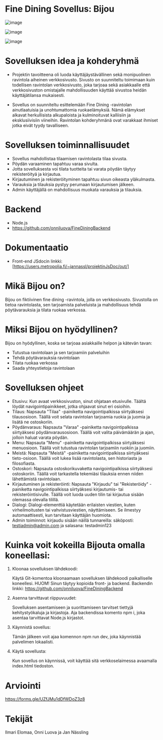 # Fine Dining Sovellus: Bijou

![image](https://github.com/user-attachments/assets/3ea3f047-f35d-4d31-b971-70b3b061f4d6)

![image](https://github.com/user-attachments/assets/9f1dfb79-9dde-449a-a73d-cc8a7c35e039)

![image](https://github.com/user-attachments/assets/6a487974-31ec-4cf8-89f4-0a3bc1646691)



# Sovelluksen idea ja kohderyhmä
- Projektin tavoitteena oli luoda käyttäjäystävällinen sekä monipuolinen ravintola aiheinen verkkosivusto. Sivusto on suunniteltu toimimaan kuin todellisen ravintolan verkkosivusto, joka tarjoaa sekä asiakkaalle että verkkosivuston omistajalle mahdollisuuden käyttää sivustoa heidän käyttäjätilansa mukaisesti.​ 

- Sovellus on suunniteltu esittelemään Fine Dining -ravintolan ainutlaatuisia ja unohtumattomia ruokaelämyksiä. Nämä elämykset alkavat herkullisista alkupaloista ja kulminoituvat kalliisiin ja eksklusiivisiin viineihin. Ravintolan kohderyhmänä ovat varakkaat ihmiset jotka eivät tyydy tavalliseen. ​

# Sovelluksen toiminnallisuudet
- Sovellus mahdollistaa tilaamisen ravintolasta tilaa sivusta. ​
- Pöydän varaaminen tapahtuu varaa sivulta. ​
- Jotta sovelluksesta voi tilata tuotteita tai varata pöydän täytyy rekisteröityä ja kirjautua. ​
- Kirjautuminen ja rekisteröityminen tapahtuu sivun oikeasta yläkulmasta. ​
- Varauksia ja tilauksia pystyy perumaan kirjautumisen jälkeen.​
- Admin käyttäjällä on mahdollisuus muokata varauksia ja tilauksia.

# Backend
- Node.js
- https://github.com/onniluova/FineDiningBackend

# Dokumentaatio
- Front-end JSdocin linkki: [https://users.metropolia.fi/~jannassl/projektinJsDoc/out/]

# Mikä Bijou on?

Bijou on fiktiivinen fine dining -ravintola, jolla on verkkosivusto. Sivustolla on tietoa ravintolasta, sen tarjoamista palveluista ja mahdollisuus tehdä pöytävarauksia ja tilata ruokaa verkossa.

# Miksi Bijou on hyödyllinen?

Bijou on hyödyllinen, koska se tarjoaa asiakkaille helpon ja kätevän tavan:

- Tutustua ravintolaan ja sen tarjoamiin palveluihin
- Tehdä pöytävarauksia ravintolaan
- Tilata ruokaa verkossa
- Saada yhteystietoja ravintolaan

# Sovelluksen ohjeet
- Etusivu: Kun avaat verkkosivuston, sinut ohjataan etusivulle. Täältä löydät navigointipainikkeet, jotka ohjaavat sinut eri osioihin.  ​
- Tilaus: Napsauta "Tilaa" -painiketta navigointipalkissa siirtyäksesi tilausosioon. Täällä voit selata ravintolan tarjoamia ruokia ja juomia ja lisätä ne ostoskoriin.  ​
- Pöydänvaraus: Napsauta "Varaa" -painiketta navigointipalkissa siirtyäksesi pöydänvarausosioon. Täällä voit valita päivämäärän ja ajan, jolloin haluat varata pöydän.  
- Menu: Napsauta "Menu" -painiketta navigointipalkissa siirtyäksesi menuosioon. Täällä voit tutustua ravintolan tarjoamiin ruokiin ja juomiin.  
- Meistä: Napsauta "Meistä" -painiketta navigointipalkissa siirtyäksesi tieto-osioon. Täällä voit lukea lisää ravintolasta, sen historiasta ja filosofiasta.  ​
- Ostoskori: Napsauta ostoskorikuvaketta navigointipalkissa siirtyäksesi ostoskoriin. Täällä voit tarkastella tekemiäsi tilauksia ennen niiden lähettämistä ravintolaan.  ​
- Kirjautuminen ja rekisteröinti: Napsauta "Kirjaudu" tai "Rekisteröidy" -painiketta navigointipalkissa siirtyäksesi kirjautumis- tai rekisteröintisivulle. Täällä voit luoda uuden tilin tai kirjautua sisään olemassa olevalla tilillä.  
- Dialogi: Dialogi-elementtiä käytetään erilaisten viestien, kuten virheilmoitusten tai vahvistusviestien, näyttämiseen. Se ilmestyy automaattisesti, kun tarvitaan käyttäjän huomiota.​
- Admin toiminnot: kirjaudu sisään näillä tunnareilla: säköposti: testiadmin@admin.com ja salasana: testadmin123
  
# Kuinka voit kokeilla Bijouta omalla koneellasi:

1. Kloonaa sovelluksen lähdekoodi:

    Käytä Git-komentoa kloonaamaan sovelluksen lähdekoodi paikalliselle koneellesi. HUOM! Sinun täytyy kopioida front- ja backend. Backendin linkki: https://github.com/onniluova/FineDiningBackend

2. Asenna tarvittavat riippuvuudet:

    Sovelluksen asentamiseen ja suorittamiseen tarvitset tiettyjä kehitystyökaluja ja kirjastoja. Aja backendissa komento npm i, joka asentaa tarvittavat Node.js kirjastot.

3. Käynnistä sovellus:

    Tämän jälkeen voit ajaa komennon npm run dev, joka käynnistää palvelimen lokaalisti.

4. Käytä sovellusta:

    Kun sovellus on käynnissä, voit käyttää sitä verkkoselaimessa avaamalla index.html tiedoston.
   
# Arviointi
https://forms.gle/UZfJMu1dDfWDoZ3z8

# Tekijät
Ilmari Elomaa, Onni Luova ja Jan Nässling
